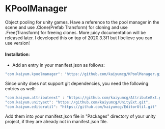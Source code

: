 # KPoolManager
Object pooling for unity games. Have a reference to the pool manager in the scene and use .Clone(Prefab Transform) for cloning and use .Free(Transform) for freeing clones. More juicy documentation will be released later. I developed this on top of 2020.3.3f1 but I believe you can use version!

#### Installation:
* Add an entry in your manifest.json as follows:
```C#
"com.kaiyum.kpoolmanager": "https://github.com/kaiyumcg/KPoolManager.git"
```


Since unity does not support git dependencies, you need the following entries as well:
```C#
"com.kaiyum.attributeext" : "https://github.com/kaiyumcg/AttributeExt.git",
"com.kaiyum.unityext": "https://github.com/kaiyumcg/UnityExt.git",
"com.kaiyum.editorutil": "https://github.com/kaiyumcg/EditorUtil.git"
```
Add them into your manifest.json file in "Packages\" directory of your unity project, if they are already not in manifest.json file.
